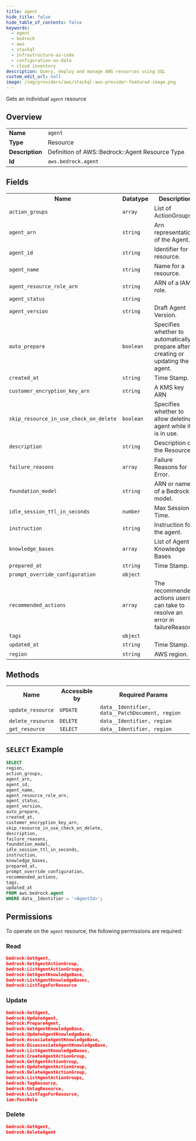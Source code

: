 ```yaml
---
title: agent
hide_title: false
hide_table_of_contents: false
keywords:
  - agent
  - bedrock
  - aws
  - stackql
  - infrastructure-as-code
  - configuration-as-data
  - cloud inventory
description: Query, deploy and manage AWS resources using SQL
custom_edit_url: null
image: /img/providers/aws/stackql-aws-provider-featured-image.png
---
```

Gets an individual <code>agent</code> resource

## Overview
<table><tbody>
<tr><td><b>Name</b></td><td><code>agent</code></td></tr>
<tr><td><b>Type</b></td><td>Resource</td></tr>
<tr><td><b>Description</b></td><td>Definition of AWS::Bedrock::Agent Resource Type</td></tr>
<tr><td><b>Id</b></td><td><code>aws.bedrock.agent</code></td></tr>
</tbody></table>

## Fields
<table><tbody>
<tr><th>Name</th><th>Datatype</th><th>Description</th></tr>
<tr><td><code>action_groups</code></td><td><code>array</code></td><td>List of ActionGroups</td></tr>
<tr><td><code>agent_arn</code></td><td><code>string</code></td><td>Arn representation of the Agent.</td></tr>
<tr><td><code>agent_id</code></td><td><code>string</code></td><td>Identifier for a resource.</td></tr>
<tr><td><code>agent_name</code></td><td><code>string</code></td><td>Name for a resource.</td></tr>
<tr><td><code>agent_resource_role_arn</code></td><td><code>string</code></td><td>ARN of a IAM role.</td></tr>
<tr><td><code>agent_status</code></td><td><code>string</code></td><td></td></tr>
<tr><td><code>agent_version</code></td><td><code>string</code></td><td>Draft Agent Version.</td></tr>
<tr><td><code>auto_prepare</code></td><td><code>boolean</code></td><td>Specifies whether to automatically prepare after creating or updating the agent.</td></tr>
<tr><td><code>created_at</code></td><td><code>string</code></td><td>Time Stamp.</td></tr>
<tr><td><code>customer_encryption_key_arn</code></td><td><code>string</code></td><td>A KMS key ARN</td></tr>
<tr><td><code>skip_resource_in_use_check_on_delete</code></td><td><code>boolean</code></td><td>Specifies whether to allow deleting agent while it is in use.</td></tr>
<tr><td><code>description</code></td><td><code>string</code></td><td>Description of the Resource.</td></tr>
<tr><td><code>failure_reasons</code></td><td><code>array</code></td><td>Failure Reasons for Error.</td></tr>
<tr><td><code>foundation_model</code></td><td><code>string</code></td><td>ARN or name of a Bedrock model.</td></tr>
<tr><td><code>idle_session_ttl_in_seconds</code></td><td><code>number</code></td><td>Max Session Time.</td></tr>
<tr><td><code>instruction</code></td><td><code>string</code></td><td>Instruction for the agent.</td></tr>
<tr><td><code>knowledge_bases</code></td><td><code>array</code></td><td>List of Agent Knowledge Bases</td></tr>
<tr><td><code>prepared_at</code></td><td><code>string</code></td><td>Time Stamp.</td></tr>
<tr><td><code>prompt_override_configuration</code></td><td><code>object</code></td><td></td></tr>
<tr><td><code>recommended_actions</code></td><td><code>array</code></td><td>The recommended actions users can take to resolve an error in failureReasons.</td></tr>
<tr><td><code>tags</code></td><td><code>object</code></td><td></td></tr>
<tr><td><code>updated_at</code></td><td><code>string</code></td><td>Time Stamp.</td></tr>
<tr><td><code>region</code></td><td><code>string</code></td><td>AWS region.</td></tr>

</tbody></table>

## Methods

<table><tbody>
  <tr>
    <th>Name</th>
    <th>Accessible by</th>
    <th>Required Params</th>
  </tr>
  <tr>
    <td><code>update_resource</code></td>
    <td><code>UPDATE</code></td>
    <td><code>data__Identifier, data__PatchDocument, region</code></td>
  </tr>
  <tr>
    <td><code>delete_resource</code></td>
    <td><code>DELETE</code></td>
    <td><code>data__Identifier, region</code></td>
  </tr>
  <tr>
    <td><code>get_resource</code></td>
    <td><code>SELECT</code></td>
    <td><code>data__Identifier, region</code></td>
  </tr>
</tbody></table>

## `SELECT` Example
```sql
SELECT
region,
action_groups,
agent_arn,
agent_id,
agent_name,
agent_resource_role_arn,
agent_status,
agent_version,
auto_prepare,
created_at,
customer_encryption_key_arn,
skip_resource_in_use_check_on_delete,
description,
failure_reasons,
foundation_model,
idle_session_ttl_in_seconds,
instruction,
knowledge_bases,
prepared_at,
prompt_override_configuration,
recommended_actions,
tags,
updated_at
FROM aws.bedrock.agent
WHERE data__Identifier = '<AgentId>';
```

## Permissions

To operate on the <code>agent</code> resource, the following permissions are required:

### Read
```json
bedrock:GetAgent,
bedrock:GetAgentActionGroup,
bedrock:ListAgentActionGroups,
bedrock:GetAgentKnowledgeBase,
bedrock:ListAgentKnowledgeBases,
bedrock:ListTagsForResource
```

### Update
```json
bedrock:GetAgent,
bedrock:UpdateAgent,
bedrock:PrepareAgent,
bedrock:GetAgentKnowledgeBase,
bedrock:UpdateAgentKnowledgeBase,
bedrock:AssociateAgentKnowledgeBase,
bedrock:DisassociateAgentKnowledgeBase,
bedrock:ListAgentKnowledgeBases,
bedrock:CreateAgentActionGroup,
bedrock:GetAgentActionGroup,
bedrock:UpdateAgentActionGroup,
bedrock:DeleteAgentActionGroup,
bedrock:ListAgentActionGroups,
bedrock:TagResource,
bedrock:UntagResource,
bedrock:ListTagsForResource,
iam:PassRole
```

### Delete
```json
bedrock:GetAgent,
bedrock:DeleteAgent
```

